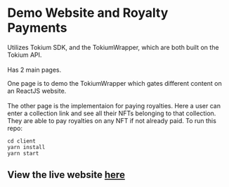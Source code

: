 # Demo Website and Royalty Payments

Utilizes Tokium SDK, and the TokiumWrapper, which are both built on the Tokium API.
<br/> <br/>
Has 2 main pages. 

One page is to demo the TokiumWrapper which gates different content on an ReactJS website.
<br /> <br/>
The other page is the implementaion for paying royalties. Here a user can enter a collection link and see all their NFTs belonging to that collection. They are able to pay royalties on any NFT if not already paid. 
To run this repo:
```
cd client
yarn install
yarn start
```

## View the live website [here](https://app.tokium.co)
